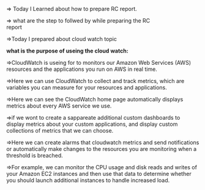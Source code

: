 => Today I Learned about how to prepare RC report.
 
=> what are the step to follwed by while preparing the RC  
   report

=>Today I prepared about cloud watch topic

**what is the purpose of useing the cloud watch:**

=>CloudWatch is useing for to monitors our Amazon Web Services (AWS) resources and the applications you run on AWS in real time. 

=>Here we can use CloudWatch to collect and track metrics, which are variables you can measure for your resources and applications.

=>Here we can see the CloudWatch home page automatically displays metrics about every AWS service we use. 

=>if we wont to create a sappareate additional custom dashboards to display metrics about your custom applications, and display custom collections of metrics that we can choose.

=>Here we can create alarms that cloudwatch metrics and send notifications or automatically make changes to the resources you are monitoring when a threshold is breached. 

=>For example, we can monitor the CPU usage and disk reads and writes of your Amazon EC2 instances and then use that data to determine whether you should launch additional instances to handle increased load.